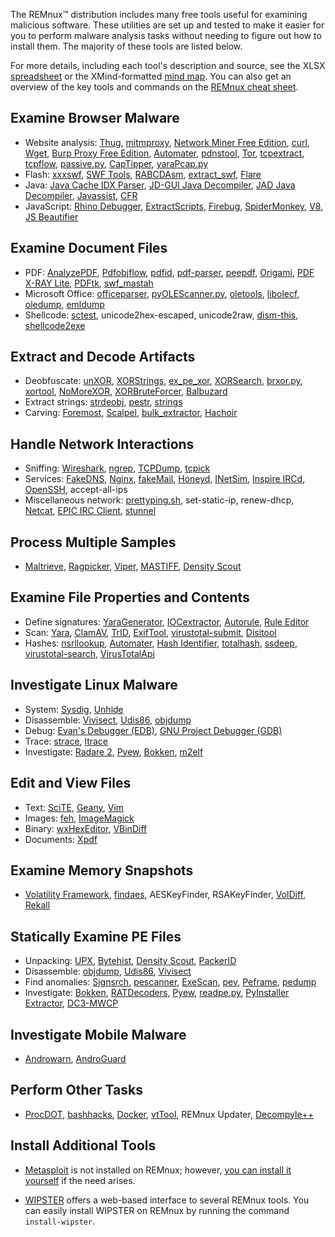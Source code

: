 The REMnux&trade; distribution includes many free tools useful for examining malicious software. These utilities are set up and tested to make it easier for you to perform malware analysis tasks without needing to figure out how to install them. The majority of these tools are listed below.

For more details, including each tool's description and source, see the XLSX [spreadsheet](https://REMnux.org/remnux-tools-sheet.xlsx) or the XMind-formatted [mind map](https://REMnux.org/remnux-tools-map.xmind). You can also get an overview of the key tools and commands on the [REMnux cheat sheet](https://zeltser.com/remnux-malware-analysis-tips/).

## Examine Browser Malware

- Website analysis: [Thug](https://github.com/buffer/thug), [mitmproxy](http://mitmproxy.org/), [Network Miner Free Edition](http://www.netresec.com/?page=NetworkMiner), [curl](http://curl.haxx.se/), [Wget](https://www.gnu.org/software/wget/), [Burp Proxy Free Edition](http://portswigger.net/burp/), [Automater](http://www.tekdefense.com/automater/), [pdnstool](https://github.com/chrislee35/passivedns-client),  [Tor](https://www.torproject.org/), [tcpextract](http://tcpxtract.sourceforge.net/), [tcpflow](https://github.com/simsong/tcpflow), [passive.py](https://github.com/REMnux/distro/blob/v6/passive.py), [CapTipper](https://github.com/omriher/CapTipper), [yaraPcap.py](https://github.com/kevthehermit/YaraPcap)
- Flash: [xxxswf](http://hooked-on-mnemonics.blogspot.com/2011/12/xxxswfpy.html), [SWF Tools](http://www.swftools.org/), [RABCDAsm](https://github.com/CyberShadow/RABCDAsm), [extract_swf](https://gist.github.com/noonat/821548), [Flare](http://www.nowrap.de/flare.html)
- Java: [Java Cache IDX Parser](https://github.com/Rurik/Java_IDX_Parser/), [JD-GUI Java Decompiler](http://jd.benow.ca/), [JAD Java Decompiler](http://varaneckas.com/jad), [Javassist](http://www.javassist.org), [CFR](http://www.benf.org/other/cfr/)
- JavaScript: [Rhino Debugger](https://developer.mozilla.org/en-US/docs/Mozilla/Projects/Rhino/Debugger), [ExtractScripts](http://blog.didierstevens.com/programs/extractscripts/), [Firebug](http://getfirebug.com/),  [SpiderMonkey](https://developer.mozilla.org/en-US/docs/Mozilla/Projects/SpiderMonkey), [V8](https://code.google.com/p/v8/), [JS Beautifier](https://github.com/einars/js-beautify)

## Examine Document Files

- PDF: [AnalyzePDF](https://github.com/hiddenillusion/AnalyzePDF), [Pdfobjflow](http://www.aldeid.com/wiki/Pdfobjflow), [pdfid](http://blog.didierstevens.com/programs/pdf-tools/), [pdf-parser](http://blog.didierstevens.com/programs/pdf-tools/), [peepdf](http://eternal-todo.com/tools/peepdf-pdf-analysis-tool#releases), [Origami](https://code.google.com/p/origami-pdf/), [PDF X-RAY Lite](https://github.com/9b/pdfxray_lite), [PDFtk](http://www.pdflabs.com/tools/pdftk-the-pdf-toolkit/), [swf_mastah](http://blog.9bplus.com/snatching-swf-from-pdfs-made-easier/)
- Microsoft Office: [officeparser](https://github.com/unixfreak0037/officeparser), [pyOLEScanner.py]( https://github.com/Evilcry/PythonScripts/raw/master/), [oletools](http://www.decalage.info/python/oletools), [libolecf](https://github.com/libyal/libolecf), [oledump](http://blog.didierstevens.com/programs/oledump-py/), [emldump](https://isc.sans.edu/diary/Malicious+Word+Document+This+Time+The+Maldoc+Is+A+MIME+File/19673/)
- Shellcode: [sctest](http://libemu.carnivore.it/), unicode2hex-escaped, unicode2raw, [dism-this](http://hooked-on-mnemonics.blogspot.com/2012/10/dism-thispy.html), [shellcode2exe](https://github.com/MarioVilas/shellcode_tools/blob/master/shellcode2exe.py)

## Extract and Decode Artifacts

- Deobfuscate: [unXOR](https://github.com/tomchop/unxor/), [XORStrings](http://blog.didierstevens.com/2013/04/15/new-tool-xorstrings/), [ex_pe_xor](http://hooked-on-mnemonics.blogspot.com/2014/04/expexorpy.html), [XORSearch](http://blog.didierstevens.com/programs/xorsearch/), [brxor.py](https://github.com/REMnux/distro/blob/v6/brxor.py), [xortool](https://github.com/hellman/xortool), [NoMoreXOR](https://github.com/hiddenillusion/NoMoreXOR), [XORBruteForcer](http://eternal-todo.com/category/bruteforce), [Balbuzard](https://bitbucket.org/decalage/balbuzard/wiki/Home)
- Extract strings: [strdeobj](http://totalhash.com/download/strdeob.pl.txt), [pestr](http://pev.sourceforge.net/), [strings](http://en.wikipedia.org/wiki/Strings_(Unix))
- Carving: [Foremost](http://foremost.sourceforge.net/), [Scalpel](http://www.forensicswiki.org/wiki/Scalpel), [bulk_extractor](http://www.forensicswiki.org/wiki/Bulk_extractor), [Hachoir](https://bitbucket.org/haypo/hachoir)

## Handle Network Interactions

- Sniffing: [Wireshark](http://www.wireshark.org/), [ngrep](http://ngrep.sourceforge.net/), [TCPDump](http://www.tcpdump.org/), [tcpick](http://tcpick.sourceforge.net/)
- Services: [FakeDNS](http://code.activestate.com/recipes/491264-mini-fake-dns-server/), [Nginx](http://nginx.org/), [fakeMail](http://sourceforge.net/projects/fakemail/), [Honeyd](http://www.honeyd.org/), [INetSim](http://www.inetsim.org/), [Inspire IRCd](http://www.inspircd.org/), [OpenSSH](http://www.openssh.com/), accept-all-ips
- Miscellaneous network: [prettyping.sh](https://bitbucket.org/denilsonsa/small_scripts/src/3ec16014c839ea0852fae492813ad2293bd61155/prettyping.sh), set-static-ip, renew-dhcp, [Netcat](http://netcat.sourceforge.net/), [EPIC IRC Client](http://www.epicsol.org/), [stunnel](https://www.stunnel.org/)

## Process Multiple Samples

- [Maltrieve](https://github.com/technoskald/maltrieve), [Ragpicker](https://code.google.com/p/malware-crawler/), [Viper](https://github.com/botherder/viper), [MASTIFF](https://git.korelogic.com/mastiff.git/), [Density Scout](http://www.cert.at/downloads/software/densityscout_en.html)

## Examine File Properties and Contents

- Define signatures: [YaraGenerator](https://github.com/Xen0ph0n/YaraGenerator), [IOCextractor](https://github.com/stephenbrannon/IOCextractor), [Autorule](http://joxeankoret.com/blog/2012/04/29/extracting-binary-patterns-in-malware-sets-and-generating-yara-rules/), [Rule Editor](https://github.com/ifontarensky/RuleEditor)
- Scan: [Yara](http://plusvic.github.io/yara/), [ClamAV](http://www.clamav.net/), [TrID](http://mark0.net/soft-trid-e.html), [ExifTool](http://www.sno.phy.queensu.ca/~phil/exiftool/), [virustotal-submit](http://blog.didierstevens.com/programs/virustotal-tools/), [Disitool](http://blog.didierstevens.com/programs/disitool/)
- Hashes: [nsrllookup](https://github.com/rjhansen/nsrllookup), [Automater](http://www.tekdefense.com/automater/), [Hash Identifier](https://code.google.com/p/hash-identifier/), [totalhash](https://gist.github.com/malc0de/10270150), [ssdeep](http://ssdeep.sourceforge.net/), [virustotal-search](http://blog.didierstevens.com/programs/virustotal-tools/), [VirusTotalApi](https://github.com/doomedraven/VirusTotalApi)

## Investigate Linux Malware

- System: [Sysdig](http://www.sysdig.org/), [Unhide](http://www.unhide-forensics.info/)
- Disassemble: [Vivisect](http://visi.kenshoto.com/viki/Vivisect), [Udis86](http://udis86.sourceforge.net/), [objdump](http://en.wikipedia.org/wiki/Objdump)
- Debug: [Evan's Debugger (EDB)](http://codef00.com/projects#debugger), [GNU Project Debugger (GDB)](http://www.sourceware.org/gdb/)
- Trace: [strace](https://sourceforge.net/projects/strace/), [ltrace](http://ltrace.org/)
- Investigate: [Radare 2](https://github.com/radare/radare2), [Pyew](https://code.google.com/p/pyew/), [Bokken](https://inguma.eu/projects/bokken), [m2elf](https://github.com/XlogicX/m2elf)

## Edit and View Files

- Text: [SciTE](http://www.scintilla.org/SciTE.html), [Geany](http://www.geany.org/), [Vim](http://www.vim.org/)
- Images: [feh](http://feh.finalrewind.org/), [ImageMagick](http://www.imagemagick.org/)
- Binary: [wxHexEditor](http://sourceforge.net/projects/wxhexeditor/), [VBinDiff](http://www.cjmweb.net/vbindiff/)
- Documents: [Xpdf](http://www.foolabs.com/xpdf/)

## Examine Memory Snapshots

- [Volatility Framework](https://github.com/volatilityfoundation/volatility), [findaes](http://jessekornblum.livejournal.com/269749.html), AESKeyFinder, RSAKeyFinder, [VolDiff](https://github.com/aim4r/VolDiff), [Rekall](http://www.rekall-forensic.com/)

## Statically Examine PE Files

- Unpacking: [UPX](http://upx.sourceforge.net/), [Bytehist](https://www.cert.at/downloads/software/bytehist_en.html), [Density Scout](http://www.cert.at/downloads/software/densityscout_en.html), [PackerID](http://handlers.sans.org/jclausing/packerid.py)
- Disassemble: [objdump](http://en.wikipedia.org/wiki/Objdump), [Udis86](http://udis86.sourceforge.net/), [Vivisect](http://visi.kenshoto.com/viki/Vivisect)
- Find anomalies: [Signsrch](http://aluigi.altervista.org/mytoolz.htm), [pescanner](https://code.google.com/p/malwarecookbook/source/browse/trunk/3/8/pescanner.py), [ExeScan](http://securityxploded.com/exe-scan.php), [pev](http://pev.sourceforge.net/), [Peframe](https://github.com/guelfoweb/peframe), [pedump](http://pedump.me/)
- Investigate: [Bokken](https://inguma.eu/projects/bokken), [RATDecoders](https://github.com/kevthehermit/RATDecoders), [Pyew](https://code.google.com/p/pyew/), [readpe.py](https://github.com/crackinglandia/pype32), [PyInstaller Extractor](https://github.com/zrax/pycdc), [DC3-MWCP](https://github.com/Defense-Cyber-Crime-Center/DC3-MWCP)

## Investigate Mobile Malware

- [Androwarn](https://github.com/maaaaz/androwarn), [AndroGuard](https://github.com/androguard/androguard)

## Perform Other Tasks

- [ProcDOT](http://www.procdot.com/), [bashhacks](https://github.com/merces/bashacks), [Docker](http://www.docker.com/), [vtTool](https://code.google.com/p/malware-crawler/wiki/vtTool), REMnux Updater, [Decompyle++](https://github.com/zrax/pycdc)

## Install Additional Tools

- [Metasploit](https://github.com/rapid7/metasploit-framework) is not installed on REMnux; however, [you can install it yourself](https://zeltser.com/install-metasploit-on-remnux/) if the need arises.

- [WIPSTER](https://github.com/TheDr1ver/WIPSTER) offers a web-based interface to several REMnux tools. You can easily install WIPSTER on REMnux by running the command `install-wipster`.
